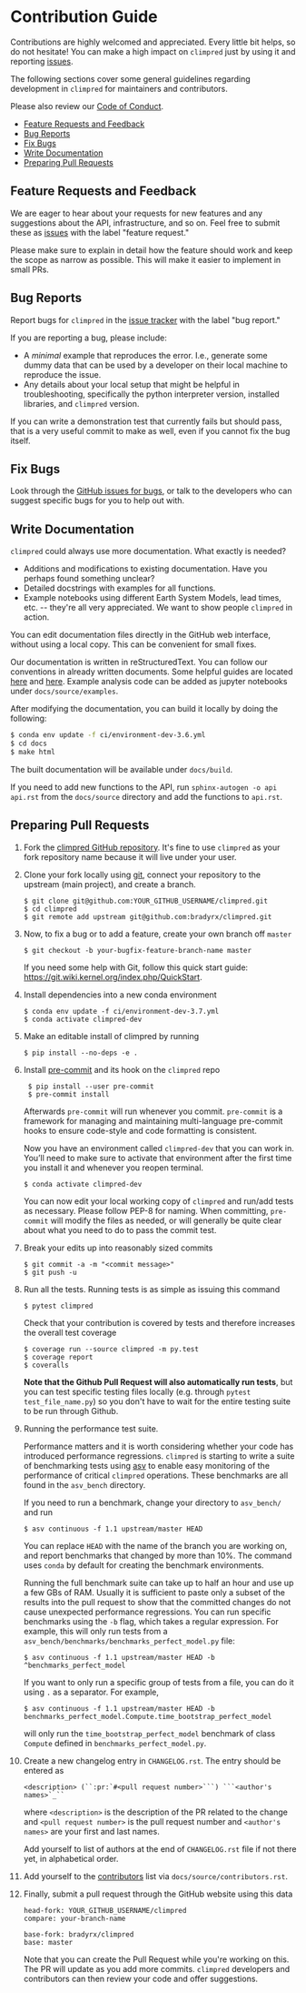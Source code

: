 # Contribution Guide

Contributions are highly welcomed and appreciated. Every little bit helps,
so do not hesitate! You can make a high impact on `climpred` just by using it and
reporting [issues](https://github.com/bradyrx/climpred/issues).

The following sections cover some general guidelines
regarding development in `climpred` for maintainers and contributors.

Please also review our [Code of Conduct](code_of_conduct.html).

* [Feature Requests and Feedback](#Feature-Requests-and-Feedback)
* [Bug Reports](#Bug-Reports)
* [Fix Bugs](#Fix-Bugs)
* [Write Documentation](#Write-Documentation)
* [Preparing Pull Requests](#Preparing-Pull-Requests)

## Feature Requests and Feedback

We are eager to hear about your requests for new features and any suggestions about the
API, infrastructure, and so on. Feel free to submit these as
[issues](https://github.com/bradyrx/climpred/issues/new?assignees=&labels=feature+request&template=feature_request.md) with the label "feature request."

Please make sure to explain in detail how the feature should work and keep the scope as
narrow as possible. This will make it easier to implement in small PRs.

## Bug Reports

Report bugs for `climpred` in the [issue tracker](https://github.com/bradyrx/climpred/issues/new?assignees=&labels=bug&template=bug_report.md)
with the label "bug report."

If you are reporting a bug, please include:

* A _minimal_ example that reproduces the error. I.e., generate some dummy data that can be used by a developer on their local machine to reproduce the issue.
* Any details about your local setup that might be helpful in troubleshooting,
  specifically the python interpreter version, installed libraries, and `climpred`
  version.

If you can write a demonstration test that currently fails but should pass,
that is a very useful commit to make as well, even if you cannot fix the bug itself.

## Fix Bugs

Look through the [GitHub issues for bugs](https://github.com/bradyrx/climpred/labels/bug),
or talk to the developers who can suggest specific bugs for you to help out with.

## Write Documentation

`climpred` could always use more documentation.  What exactly is needed?

* Additions and modifications to existing documentation. Have you perhaps found something unclear?
* Detailed docstrings with examples for all functions.
* Example notebooks using different Earth System Models, lead times, etc. -- they're all very
  appreciated. We want to show people `climpred` in action.

You can edit documentation files directly in the GitHub web interface,
without using a local copy.  This can be convenient for small fixes.

Our documentation is written in reStructuredText. You can follow our conventions in already written
documents. Some helpful guides are located
[here](http://docutils.sourceforge.net/docs/user/rst/quickref.html) and
[here](https://github.com/ralsina/rst-cheatsheet/blob/master/rst-cheatsheet.rst). Example analysis
code can be added as jupyter notebooks under `docs/source/examples`.

After modifying the documentation, you can build it locally by doing the following:

```bash
$ conda env update -f ci/environment-dev-3.6.yml
$ cd docs
$ make html
```

The built documentation will be available under `docs/build`.

If you need to add new functions to the API, run `sphinx-autogen -o api api.rst` from the
`docs/source` directory and add the functions to `api.rst`.

## Preparing Pull Requests

1. Fork the [climpred GitHub repository](https://github.com/bradyrx/climpred).  It's fine to use `climpred` as your fork repository name because it will live under your user.

2. Clone your fork locally using [git](https://git-scm.com/), connect your repository to the upstream (main project), and create a branch.

    ```shell
    $ git clone git@github.com:YOUR_GITHUB_USERNAME/climpred.git
    $ cd climpred
    $ git remote add upstream git@github.com:bradyrx/climpred.git
    ```

3. Now, to fix a bug or to add a feature, create your own branch off `master`

    ```shell
    $ git checkout -b your-bugfix-feature-branch-name master
    ```

    If you need some help with Git, follow this quick start guide: https://git.wiki.kernel.org/index.php/QuickStart.

4. Install dependencies into a new conda environment

    ```shell
    $ conda env update -f ci/environment-dev-3.7.yml
    $ conda activate climpred-dev
    ```

5. Make an editable install of climpred by running

    ```shell
    $ pip install --no-deps -e .
    ```

6. Install [pre-commit](https://pre-commit.com) and its hook on the `climpred` repo

    ```shell
     $ pip install --user pre-commit
     $ pre-commit install
    ```

    Afterwards `pre-commit` will run whenever you commit. `pre-commit` is a framework for managing and maintaining multi-language pre-commit hooks to ensure code-style and code formatting is consistent.

    Now you have an environment called `climpred-dev` that you can work in. You’ll need to make sure to activate that environment after the first time you install it and whenever you reopen terminal.

    ```shell
    $ conda activate climpred-dev
    ```

    You can now edit your local working copy of `climpred` and run/add tests as necessary. Please follow PEP-8 for naming. When committing, `pre-commit` will modify the files as needed, or will generally be quite clear about what you need to do to pass the commit test.

7. Break your edits up into reasonably sized commits

    ```shell
    $ git commit -a -m "<commit message>"
    $ git push -u
    ```

8. Run all the tests. Running tests is as simple as issuing this command

    ```shell
    $ pytest climpred
    ```

    Check that your contribution is covered by tests and therefore increases the overall test coverage

    ```shell
    $ coverage run --source climpred -m py.test
    $ coverage report
    $ coveralls
    ```

    **Note that the Github Pull Request will also automatically run tests**, but you can test specific testing files locally (e.g. through `pytest test_file_name.py`) so you don't have to wait for the entire testing suite to be run through Github.

9. Running the performance test suite.

    Performance matters and it is worth considering whether your code has introduced performance regressions. `climpred` is starting to write a suite of benchmarking tests using [asv](https://asv.readthedocs.io/en/stable/) to enable easy monitoring of the performance of critical `climpred` operations. These benchmarks are all found in the `asv_bench` directory.

    If you need to run a benchmark, change your directory to `asv_bench/` and run

    ```shell
    $ asv continuous -f 1.1 upstream/master HEAD
    ```

    You can replace `HEAD` with the name of the branch you are working on, and report benchmarks that changed by more than 10%. The command uses `conda` by default for creating the benchmark environments.

    Running the full benchmark suite can take up to half an hour and use up a few GBs of RAM. Usually it is sufficient to paste only a subset of the results into the pull request to show that the committed changes do not cause unexpected performance regressions.  You can run specific benchmarks using the `-b` flag, which takes a regular expression.  For example, this will only run tests from a `asv_bench/benchmarks/benchmarks_perfect_model.py` file:

    ```shell
    $ asv continuous -f 1.1 upstream/master HEAD -b ^benchmarks_perfect_model
    ```

    If you want to only run a specific group of tests from a file, you can do it using `.` as a separator. For example,

    ```shell
    $ asv continuous -f 1.1 upstream/master HEAD -b benchmarks_perfect_model.Compute.time_bootstrap_perfect_model
    ```

    will only run the `time_bootstrap_perfect_model` benchmark of class `Compute` defined in `benchmarks_perfect_model.py`.

10. Create a new changelog entry in `CHANGELOG.rst`. The entry should be entered as

    ```shell
    <description> (``:pr:`#<pull request number>```) ```<author's names>`_``
    ```

    where `<description>` is the description of the PR related to the change and `<pull request number>` is the pull request number and `<author's names>` are your first and last names.

    Add yourself to list of authors at the end of `CHANGELOG.rst` file if not there yet, in alphabetical order.

11. Add yourself to the [contributors](contributors.html) list via `docs/source/contributors.rst`.

12. Finally, submit a pull request through the GitHub website using this data

    ```shell
    head-fork: YOUR_GITHUB_USERNAME/climpred
    compare: your-branch-name

    base-fork: bradyrx/climpred
    base: master
    ```

    Note that you can create the Pull Request while you're working on this. The PR will update as you add more commits. `climpred` developers and contributors can then review your code and offer suggestions.
